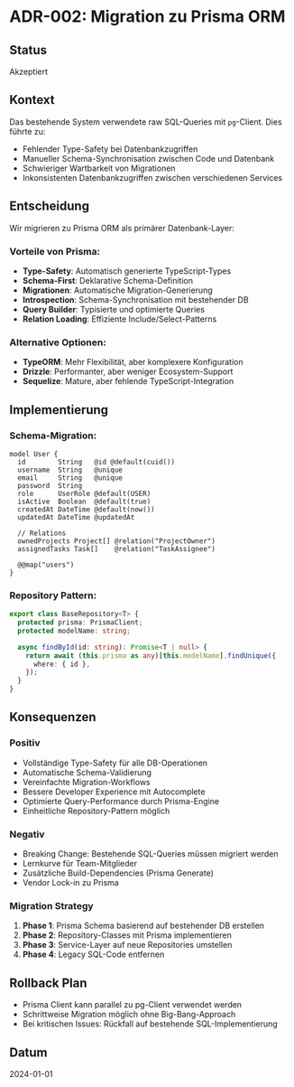 # ADR-002: Migration zu Prisma ORM

## Status
Akzeptiert

## Kontext
Das bestehende System verwendete raw SQL-Queries mit `pg`-Client. Dies führte zu:
- Fehlender Type-Safety bei Datenbankzugriffen
- Manueller Schema-Synchronisation zwischen Code und Datenbank
- Schwieriger Wartbarkeit von Migrationen
- Inkonsistenten Datenbankzugriffen zwischen verschiedenen Services

## Entscheidung
Wir migrieren zu Prisma ORM als primärer Datenbank-Layer:

### Vorteile von Prisma:
- **Type-Safety**: Automatisch generierte TypeScript-Types
- **Schema-First**: Deklarative Schema-Definition
- **Migrationen**: Automatische Migration-Generierung
- **Introspection**: Schema-Synchronisation mit bestehender DB
- **Query Builder**: Typisierte und optimierte Queries
- **Relation Loading**: Effiziente Include/Select-Patterns

### Alternative Optionen:
- **TypeORM**: Mehr Flexibilität, aber komplexere Konfiguration
- **Drizzle**: Performanter, aber weniger Ecosystem-Support
- **Sequelize**: Mature, aber fehlende TypeScript-Integration

## Implementierung

### Schema-Migration:
```prisma
model User {
  id        String   @id @default(cuid())
  username  String   @unique
  email     String   @unique
  password  String
  role      UserRole @default(USER)
  isActive  Boolean  @default(true)
  createdAt DateTime @default(now())
  updatedAt DateTime @updatedAt
  
  // Relations
  ownedProjects Project[] @relation("ProjectOwner")
  assignedTasks Task[]    @relation("TaskAssignee")
  
  @@map("users")
}
```

### Repository Pattern:
```typescript
export class BaseRepository<T> {
  protected prisma: PrismaClient;
  protected modelName: string;

  async findById(id: string): Promise<T | null> {
    return await (this.prisma as any)[this.modelName].findUnique({
      where: { id },
    });
  }
}
```

## Konsequenzen

### Positiv
- Vollständige Type-Safety für alle DB-Operationen
- Automatische Schema-Validierung
- Vereinfachte Migration-Workflows
- Bessere Developer Experience mit Autocomplete
- Optimierte Query-Performance durch Prisma-Engine
- Einheitliche Repository-Pattern möglich

### Negativ
- Breaking Change: Bestehende SQL-Queries müssen migriert werden
- Lernkurve für Team-Mitglieder
- Zusätzliche Build-Dependencies (Prisma Generate)
- Vendor Lock-in zu Prisma

### Migration Strategy
1. **Phase 1**: Prisma Schema basierend auf bestehender DB erstellen
2. **Phase 2**: Repository-Classes mit Prisma implementieren
3. **Phase 3**: Service-Layer auf neue Repositories umstellen
4. **Phase 4**: Legacy SQL-Code entfernen

## Rollback Plan
- Prisma Client kann parallel zu pg-Client verwendet werden
- Schrittweise Migration möglich ohne Big-Bang-Approach
- Bei kritischen Issues: Rückfall auf bestehende SQL-Implementierung

## Datum
2024-01-01
